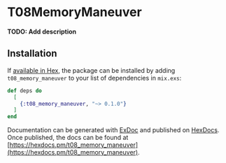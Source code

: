 # T08MemoryManeuver

**TODO: Add description**

## Installation

If [available in Hex](https://hex.pm/docs/publish), the package can be installed
by adding `t08_memory_maneuver` to your list of dependencies in `mix.exs`:

```elixir
def deps do
  [
    {:t08_memory_maneuver, "~> 0.1.0"}
  ]
end
```

Documentation can be generated with [ExDoc](https://github.com/elixir-lang/ex_doc)
and published on [HexDocs](https://hexdocs.pm). Once published, the docs can
be found at [https://hexdocs.pm/t08_memory_maneuver](https://hexdocs.pm/t08_memory_maneuver).

